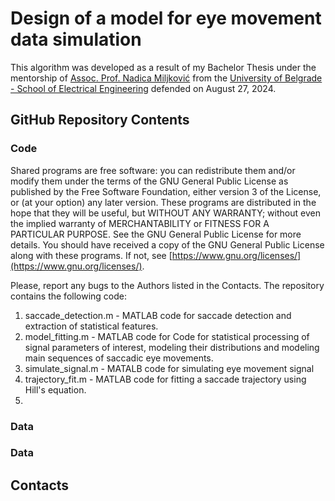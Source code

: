 
# Design of a model for eye movement data simulation
This algorithm was developed as a result of my Bachelor Thesis under the mentorship of [Assoc. Prof. Nadica Miljković](https://www.etf.bg.ac.rs/en/faculty/staff/nadica-miljkovic-4323) from the [University of Belgrade - School of Electrical Engineering](https://www.etf.bg.ac.rs/en) defended on August 27, 2024.

## GitHub Repository Contents

### Code
Shared programs are free software: you can redistribute them and/or modify them under the terms of the GNU General Public License as published by the Free Software Foundation, either version 3 of the License, or (at your option) any later version. These programs are distributed in the hope that they will be useful, but WITHOUT ANY WARRANTY; without even the implied warranty of MERCHANTABILITY or FITNESS FOR A PARTICULAR PURPOSE. See the GNU General Public License for more details. You should have received a copy of the GNU General Public License along with these programs. If not, see [https://www.gnu.org/licenses/](https://www.gnu.org/licenses/).

Please, report any bugs to the Authors listed in the Contacts.
The repository contains the following code:

1) saccade_detection.m - MATLAB code for saccade detection and extraction of statistical features.
2) model_fitting.m - MATLAB code for Code for statistical processing of signal parameters of interest, modeling their distributions and modeling main sequences of saccadic eye movements.
3) simulate_signal.m - MATALB code for simulating eye movement signal
4) trajectory_fit.m - MATLAB code for fitting a saccade trajectory using Hill's equation.
5) 

### Data

### Data

## Contacts
